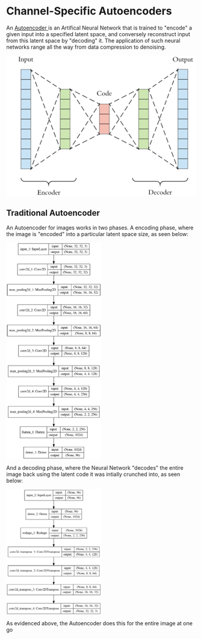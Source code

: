 <h1> Channel-Specific Autoencoders </h1>

<p>An <a href= "https://en.wikipedia.org/wiki/Autoencoder"> Autoencoder </a> is an Artifical Neural Network that is trained to "encode" a given input into a specified latent space, and conversely reconstruct input from this latent space by "decoding" it. The application of such neural networks range all the way from data compression to denoising. </p>

<img src="architecture/autoencoder.png" alt="autoencoder">
<br/>

<h2>Traditional Autoencoder</h2>

<p> An Autoencoder for images works in two phases. A encoding phase, where the image is "encoded" into a particular latent space size, as seen below: </p>

<img src="architecture/encoder.png" height="50%" width="50%" align="middle">

<p> And a decoding phase, where the Neural Network "decodes" the entire image back using the latent code it was intially crunched into, as seen below:</p>

<img src="architecture/decoder.png" height="50%" width="50%" align="middle">

<p> As evidenced above, the Autoencoder does this for the entire image at one go </p>

